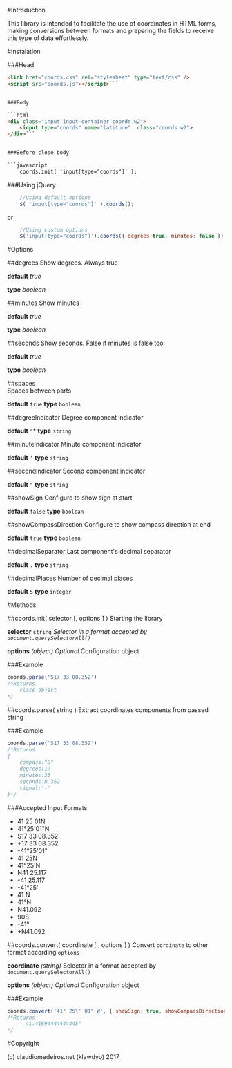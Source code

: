 #Introduction

This library is intended to facilitate the use of coordinates in HTML forms, making conversions between formats and preparing the fields to receive this type of data effortlessly.

#Instalation

###Head

```html
<link href="coords.css" rel="stylesheet" type="text/css" />
<script src="coords.js"></script>```


###Body

```html
<div class="input input-container coords w2">
    <input type="coords" name="latitude"  class="coords w2">
</div>```


###Before close body

```javascript 
    coords.init( 'input[type="coords"]' );
```

###Using jQuery

```javascript    
    //Using default options
    $( 'input[type="coords"]' ).coords();
```

or

```javascript    
    //Using custom options
    $('input[type="coords"]').coords({ degrees:true, minutes: false });
```

#Options

##degrees
Show degrees. Always true

**default** *true*

**type** *boolean*

##minutes
Show minutes

**default** *true*

**type** *boolean*

##seconds
Show seconds. False if minutes is false too

**default** *true*

**type** *boolean*


##spaces   
Spaces between parts

**default** `true` **type** `boolean`

##degreeIndicator
Degree component indicator

**default** `°`* **type** `string`

##minuteIndicator
Minute component indicator

**default** `'`  **type** `string`

##secondIndicator
Second component indicator

**default** `"` **type** `string`

##showSign
Configure to show sign at start

**default** `false` **type** `boolean`

##showCompassDirection
Configure to show compass direction at end

**default** `true` **type** `boolean`

##decimalSeparator
Last component's decimal separator

**default** `.`  **type** `string`

##decimalPlaces
Number of decimal places

**default** `5` **type** `integer`

#Methods

##coords.init( selector [, options ] )
Starting the library

**selector** `string` *Selector in a format accepted by `document.querySelectorAll()`*

**options** *(object) Optional*
Configuration object

###Example

```javascript
coords.parse('S17 33 08.352')
/*Returns
    class object
*/
```

##coords.parse( string )
Extract coordinates components from passed string

###Example

```javascript
coords.parse('S17 33 08.352')
/*Returns
{
    compass:"S"
    degrees:17
    minutes:33
    seconds:8.352
    signal:"-"
}*/
```

###Accepted Input Formats

- 41 25 01N
- 41°25'01"N
- S17 33 08.352
- +17 33 08.352
- -41°25'01"
- 41 25N
- 41°25'N
- N41 25.117
- -41 25.117
- -41°25'
- 41 N
- 41°N 
- N41.092
- 90S
- -41°
- +N41.092

##coords.convert( coordinate [ , options ] )
Convert `cordinate` to other format according `options`

**coordinate** *(string)*
Selector in a format accepted by `document.querySelectorAll()`

**options** *(object) Optional*
Configuration object

###Example

```javascript
coords.convert('41° 25\' 01" W', { showSign: true, showCompassDirection:false, minutes:false } )
/*Returns
    - 41.41694444444445°
*/
```



#Copyright

(c) claudiomedeiros.net (klawdyo) 2017
